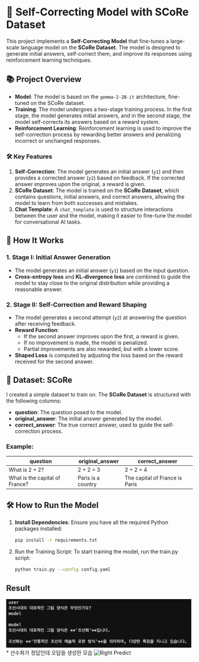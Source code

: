 # 🧠 Self-Correcting Model with SCoRe Dataset

This project implements a **Self-Correcting Model** that fine-tunes a large-scale language model on the **SCoRe Dataset**. The model is designed to generate initial answers, self-correct them, and improve its responses using reinforcement learning techniques.

## 📚 Project Overview

- **Model**: The model is based on the `gemma-2-2B-it` architecture, fine-tuned on the SCoRe dataset.
- **Training**: The model undergoes a two-stage training process. In the first stage, the model generates initial answers, and in the second stage, the model self-corrects its answers based on a reward system.
- **Reinforcement Learning**: Reinforcement learning is used to improve the self-correction process by rewarding better answers and penalizing incorrect or unchanged responses.

### 🛠 Key Features

1. **Self-Correction**: The model generates an initial answer (`y1`) and then provides a corrected answer (`y2`) based on feedback. If the corrected answer improves upon the original, a reward is given.
2. **SCoRe Dataset**: The model is trained on the **SCoRe Dataset**, which contains questions, initial answers, and correct answers, allowing the model to learn from both successes and mistakes.
3. **Chat Template**: A `chat_template` is used to structure interactions between the user and the model, making it easier to fine-tune the model for conversational AI tasks.

## 🚀 How It Works

### 1. **Stage I: Initial Answer Generation**
   - The model generates an initial answer (`y1`) based on the input question.
   - **Cross-entropy loss** and **KL-divergence loss** are combined to guide the model to stay close to the original distribution while providing a reasonable answer.

### 2. **Stage II: Self-Correction and Reward Shaping**
   - The model generates a second attempt (`y2`) at answering the question after receiving feedback.
   - **Reward Function**:
     - If the second answer improves upon the first, a reward is given.
     - If no improvement is made, the model is penalized.
     - Partial improvements are also rewarded, but with a lower score.
   - **Shaped Loss** is computed by adjusting the loss based on the reward received for the second answer.

## 📑 Dataset: SCoRe
I created a simple dataset to train on.
The **SCoRe Dataset** is structured with the following columns:
- **question**: The question posed to the model.
- **original_answer**: The initial answer generated by the model.
- **correct_answer**: The true correct answer, used to guide the self-correction process.

### Example:
| question                       | original_answer         | correct_answer                |
|---------------------------------|-------------------------|-------------------------------|
| What is 2 + 2?                  | 2 + 2 = 3               | 2 + 2 = 4                     |
| What is the capital of France?  | Paris is a country       | The capital of France is Paris |

## 🛠 How to Run the Model

1. **Install Dependencies**:
   Ensure you have all the required Python packages installed:
   ```bash
   pip install -r requirements.txt
   ```

2. Run the Training Script: To start training the model, run the train.py script:
    ```bash
    python train.py --config config.yaml
    ```

## Result 

<img src="./image/gemma-2_wrong.png" alt="Wrong Predict" width="500"/>
* 산수화가 정답인데 오답을 생성한 모습
<img src="./gemma-2_tuned_answer.png" alt="Right Predict" width="500"/>

